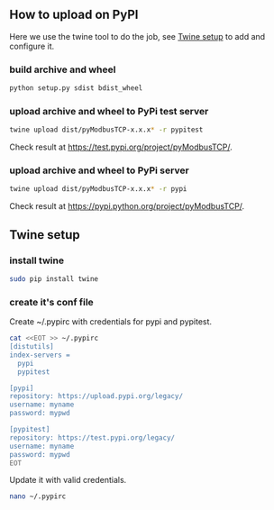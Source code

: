 ## How to upload on PyPI

Here we use the twine tool to do the job, see [Twine setup](#twine-setup) to add and configure it.


### build archive and wheel

```bash
python setup.py sdist bdist_wheel
```

### upload archive and wheel to PyPi test server

```bash
twine upload dist/pyModbusTCP-x.x.x* -r pypitest
```

Check result at https://test.pypi.org/project/pyModbusTCP/.

### upload archive and wheel to PyPi server

```bash
twine upload dist/pyModbusTCP-x.x.x* -r pypi
```

Check result at https://pypi.python.org/project/pyModbusTCP/.


## Twine setup

### install twine

```bash
sudo pip install twine
```

### create it's conf file

Create ~/.pypirc with credentials for pypi and pypitest.

```bash
cat <<EOT >> ~/.pypirc
[distutils]
index-servers =
  pypi
  pypitest

[pypi]
repository: https://upload.pypi.org/legacy/
username: myname
password: mypwd

[pypitest]
repository: https://test.pypi.org/legacy/
username: myname
password: mypwd
EOT
```
Update it with valid credentials.

```bash
nano ~/.pypirc
```
